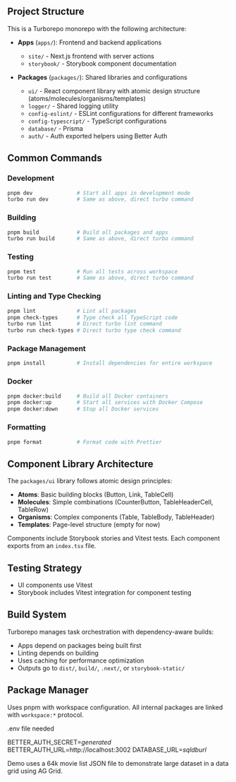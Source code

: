 ## Project Structure

This is a Turborepo monorepo with the following architecture:

- **Apps** (`apps/`): Frontend and backend applications
  - `site/` - Next.js frontend with server actions
  - `storybook/` - Storybook component documentation

- **Packages** (`packages/`): Shared libraries and configurations
  - `ui/` - React component library with atomic design structure (atoms/molecules/organisms/templates)
  - `logger/` - Shared logging utility
  - `config-eslint/` - ESLint configurations for different frameworks
  - `config-typescript/` - TypeScript configurations
  - `database/` - Prisma
  - `auth/` - Auth exported helpers using Better Auth

## Common Commands

### Development
```bash
pnpm dev              # Start all apps in development mode
turbo run dev         # Same as above, direct turbo command
```

### Building
```bash
pnpm build            # Build all packages and apps
turbo run build       # Same as above, direct turbo command
```

### Testing
```bash
pnpm test             # Run all tests across workspace
turbo run test        # Same as above, direct turbo command
```

### Linting and Type Checking
```bash
pnpm lint             # Lint all packages
pnpm check-types      # Type check all TypeScript code
turbo run lint        # Direct turbo lint command
turbo run check-types # Direct turbo type check command
```

### Package Management
```bash
pnpm install          # Install dependencies for entire workspace
```

### Docker
```bash
pnpm docker:build     # Build all Docker containers
pnpm docker:up        # Start all services with Docker Compose
pnpm docker:down      # Stop all Docker services
```

### Formatting
```bash
pnpm format           # Format code with Prettier
```

## Component Library Architecture

The `packages/ui` library follows atomic design principles:
- **Atoms**: Basic building blocks (Button, Link, TableCell)
- **Molecules**: Simple combinations (CounterButton, TableHeaderCell, TableRow)
- **Organisms**: Complex components (Table, TableBody, TableHeader)
- **Templates**: Page-level structure (empty for now)

Components include Storybook stories and Vitest tests. Each component exports from an `index.tsx` file.

## Testing Strategy

- UI components use Vitest
- Storybook includes Vitest integration for component testing

## Build System

Turborepo manages task orchestration with dependency-aware builds:
- Apps depend on packages being built first
- Linting depends on building
- Uses caching for performance optimization
- Outputs go to `dist/`, `build/`, `.next/`, or `storybook-static/`

## Package Manager

Uses pnpm with workspace configuration. All internal packages are linked with `workspace:*` protocol.

.env file needed

BETTER_AUTH_SECRET=*generated*
BETTER_AUTH_URL=http://localhost:3002
DATABASE_URL=*sqldburl*

Demo uses a 64k movie list JSON file to demonstrate large dataset in a data grid using AG Grid.